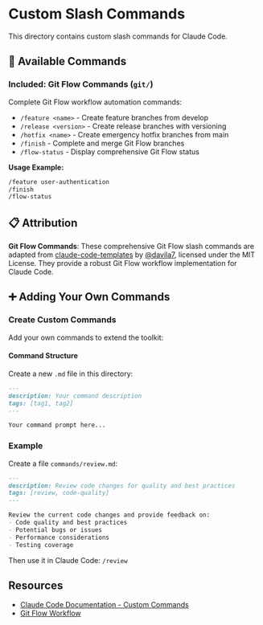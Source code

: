 # Custom Slash Commands

This directory contains custom slash commands for Claude Code.

## 🚀 Available Commands

### Included: Git Flow Commands (`git/`)

Complete Git Flow workflow automation commands:

- `/feature <name>` - Create feature branches from develop
- `/release <version>` - Create release branches with versioning
- `/hotfix <name>` - Create emergency hotfix branches from main
- `/finish` - Complete and merge Git Flow branches
- `/flow-status` - Display comprehensive Git Flow status

**Usage Example:**
```bash
/feature user-authentication
/finish
/flow-status
```

## 📋 Attribution

**Git Flow Commands**: These comprehensive Git Flow slash commands are adapted from [claude-code-templates](https://github.com/davila7/claude-code-templates) by [@davila7](https://github.com/davila7), licensed under the MIT License. They provide a robust Git Flow workflow implementation for Claude Code.

## ➕ Adding Your Own Commands

### Create Custom Commands
Add your own commands to extend the toolkit:

#### Command Structure
Create a new `.md` file in this directory:

```markdown
---
description: Your command description
tags: [tag1, tag2]
---

Your command prompt here...
```

### Example
Create a file `commands/review.md`:

```markdown
---
description: Review code changes for quality and best practices
tags: [review, code-quality]
---

Review the current code changes and provide feedback on:
- Code quality and best practices
- Potential bugs or issues
- Performance considerations
- Testing coverage
```

Then use it in Claude Code: `/review`

## Resources

- [Claude Code Documentation - Custom Commands](https://docs.claude.com/claude-code)
- [Git Flow Workflow](https://www.atlassian.com/git/tutorials/comparing-workflows/gitflow-workflow)
